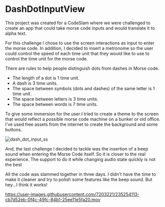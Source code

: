 # DashDotInputView

This project was created for a CodeSlam where we were challenged to create an app that could take morse code inputs and would translate it to alpha text.

For this challenge I chose to use the screen interactions as input to enter the morse code.
In addition, I decided to insert a metronome so the user could control the speed of each time unit that they would like to use to control the time unit for the morse code.

There are rules to help people distinguish dots from dashes in Morse code.
- The length of a dot is 1 time unit.
- A dash is 3 time units.
- The space between symbols (dots and dashes) of the same letter is 1 time unit.
- The space between letters is 3 time units.
- The space between words is 7 time units.

To give some immersion for the user I tried to create a theme to the screen that would reflect a possible morse code machine on a bunker or old office.
I've used free assets from the internet to create the background and some buttons.

![dash_dot_input_ss](https://user-images.githubusercontent.com/7203221/235252971-14759a00-5f5b-4fc2-b39a-f8c488f1973e.png)

And, the last challenge I decided to tackle was the insertion of a beep sound when entering the Morse Code itself. So it is closer to the real experience.
The support to do it while changing audio state quickly is not the best

All the code was slammed together in three days. 
I didn't have the time to make it cleaner and try to polish some features like the beep sound.
But hey...I think it works!

https://user-images.githubusercontent.com/7203221/235254113-cb7d52eb-0f4c-49fc-84b1-25ee11e5fa20.mov

